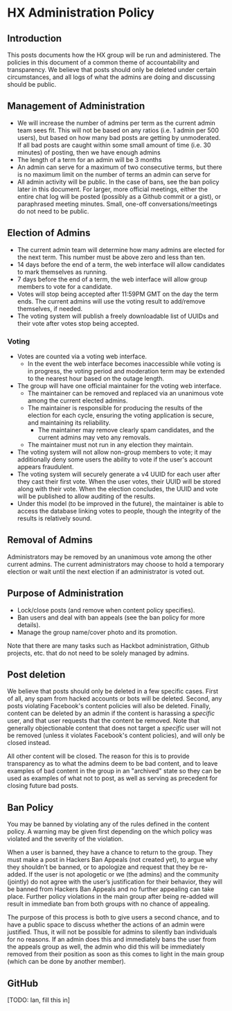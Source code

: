 # HX Administration Policy

## Introduction

This posts documents how the HX group will be run and administered. The policies in this document of a common theme of accountability and transparency. We believe that posts should only be deleted under certain circumstances, and all logs of what the admins are doing and discussing should be public.

## Management of Administration

- We will increase the number of admins per term as the current admin team sees fit. This will not be based on any ratios (i.e. 1 admin per 500 users), but based on how many bad posts are getting by unmoderated. If all bad posts are caught within some small amount of time (i.e. 30 minutes) of posting, then we have enough admins
- The length of a term for an admin will be 3 months
- An admin can serve for a maximum of two consecutive terms, but there is no maximum limit on the number of terms an admin can serve for
- All admin activity will be public. In the case of bans, see the ban policy later in this document. For larger, more official meetings, either the entire chat log will be posted (possibly as a Github commit or a gist), or paraphrased meeting minutes. Small, one-off conversations/meetings do not need to be public.

## Election of Admins

- The current admin team will determine how many admins are elected for the next term. This number must be above zero and less than ten.
- 14 days before the end of a term, the web interface will allow candidates to mark themselves as running. 
- 7 days before the end of a term, the web interface will allow group members to vote for a candidate. 
- Votes will stop being accepted after 11:59PM GMT on the day the term ends. The current admins will use the voting result to add/remove themselves, if needed.
- The voting system will publish a freely downloadable list of UUIDs and their vote after votes stop being accepted.

### Voting
- Votes are counted via a voting web interface.
  - In the event the web interface becomes inaccessible while voting is in progress, the voting period and moderation term may be extended to the nearest hour based on the outage length.
- The group will have one official maintainer for the voting web interface.
  - The maintainer can be removed and replaced via an unanimous vote among the current elected admins.
  - The maintainer is responsible for producing the results of the election for each cycle, ensuring the voting application is secure, and maintaining its reliability. 
    - The maintainer may remove clearly spam candidates, and the current admins may veto any removals.
  - The maintainer must not run in any election they maintain.
- The voting system will not allow non-group members to vote; it may additionally deny some users the ability to vote if the user's account appears fraudulent.
- The voting system will securely generate a v4 UUID for each user after they cast their first vote. When the user votes, their UUID will be stored along with their vote. When the election concludes, the UUID and vote will be published to allow auditing of the results.
- Under this model (to be improved in the future), the maintainer is able to access the database linking votes to people, though the integrity of the results is relatively sound.

## Removal of Admins
Administrators may be removed by an unanimous vote among the other current admins. The current administrators may choose to hold a temporary election or wait until the next election if an administrator is voted out. 

## Purpose of Administration

- Lock/close posts (and remove when content policy specifies).
- Ban users and deal with ban appeals (see the ban policy for more details).
- Manage the group name/cover photo and its promotion.

Note that there are many tasks such as Hackbot administration, Github projects, etc. that do not need to be solely managed by admins.

## Post deletion

We believe that posts should only be deleted in a few specific cases. First of all, any spam from hacked accounts or bots will be deleted. Second, any posts violating Facebook's content policies will also be deleted. Finally, content can be deleted by an admin if the content is harassing a *specific* user, and that user requests that the content be removed. Note that generally objectionable content that does not target a *specific* user will not be removed (unless it violates Facebook's content policies), and will only be closed instead.

All other content will be closed. The reason for this is to provide transparency as to what the admins deem to be bad content, and to leave examples of bad content in the group in an "archived" state so they can be used as examples of what not to post, as well as serving as precedent for closing future bad posts.

## Ban Policy

You may be banned by violating any of the rules defined in the content policy. A warning may be given first depending on the which policy was violated and the severity of the violation.

When a user is banned, they have a chance to return to the group. They must make a post in Hackers
Ban Appeals (not created yet), to argue why they shouldn’t be banned, or to apologize and request that they be re-added. If the user is not apologetic or we (the admins) and the community (jointly) do not agree with the user’s justification for their behavior, they will be banned from Hackers Ban Appeals and no further appealing can take place. Further policy violations in the main group after being re-added will result in immediate ban from both groups with no chance of appealing.

The purpose of this process is both to give users a second chance, and to have a public space to discuss whether the actions of an admin were justified. Thus, it will not be possible for admins to silently ban individuals for no reasons. If an admin does this and immediately bans the user from the appeals group as well, the admin who did this will be immediately removed from their position as soon as this comes to light in the main group (which can be done by another member).

## GitHub

[TODO: Ian, fill this in]
